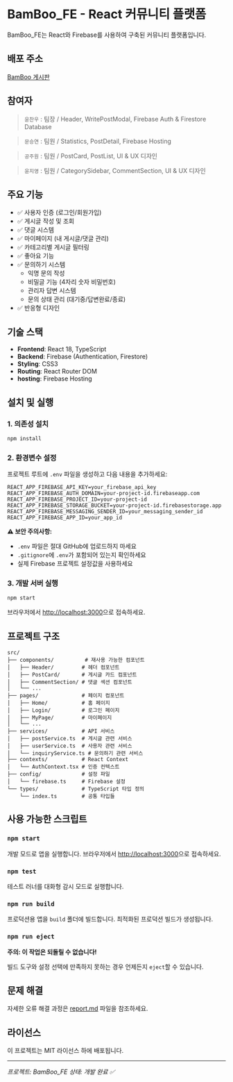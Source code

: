# BamBoo_FE - React 커뮤니티 플랫폼

BamBoo_FE는 React와 Firebase를 사용하여 구축된 커뮤니티 플랫폼입니다.

## 배포 주소

[BamBoo 게시판](https://bamboo-3658e.web.app/)

## 참여자

> `윤찬우` : 팀장 / Header, WritePostModal, Firebase Auth & Firestore Database

> `문승연` : 팀원 / Statistics, PostDetail, Firebase Hosting

> `공주원` : 팀원 / PostCard, PostList, UI & UX 디자인

> `윤지영` : 팀원 / CategorySidebar, CommentSection, UI & UX 디자인

## 주요 기능

- ✅ 사용자 인증 (로그인/회원가입)
- ✅ 게시글 작성 및 조회
- ✅ 댓글 시스템
- ✅ 마이페이지 (내 게시글/댓글 관리)
- ✅ 카테고리별 게시글 필터링
- ✅ 좋아요 기능
- ✅ 문의하기 시스템
  - 익명 문의 작성
  - 비밀글 기능 (4자리 숫자 비밀번호)
  - 관리자 답변 시스템
  - 문의 상태 관리 (대기중/답변완료/종료)
- ✅ 반응형 디자인

## 기술 스택

- **Frontend**: React 18, TypeScript
- **Backend**: Firebase (Authentication, Firestore)
- **Styling**: CSS3
- **Routing**: React Router DOM
- **hosting**: Firebase Hosting

## 설치 및 실행

### 1. 의존성 설치

```bash
npm install
```

### 2. 환경변수 설정

프로젝트 루트에 `.env` 파일을 생성하고 다음 내용을 추가하세요:

```env
REACT_APP_FIREBASE_API_KEY=your_firebase_api_key
REACT_APP_FIREBASE_AUTH_DOMAIN=your-project-id.firebaseapp.com
REACT_APP_FIREBASE_PROJECT_ID=your-project-id
REACT_APP_FIREBASE_STORAGE_BUCKET=your-project-id.firebasestorage.app
REACT_APP_FIREBASE_MESSAGING_SENDER_ID=your_messaging_sender_id
REACT_APP_FIREBASE_APP_ID=your_app_id
```

**⚠️ 보안 주의사항:**

- `.env` 파일은 절대 GitHub에 업로드하지 마세요
- `.gitignore`에 `.env`가 포함되어 있는지 확인하세요
- 실제 Firebase 프로젝트 설정값을 사용하세요

### 3. 개발 서버 실행

```bash
npm start
```

브라우저에서 [http://localhost:3000](http://localhost:3000)으로 접속하세요.

## 프로젝트 구조

```
src/
├── components/          # 재사용 가능한 컴포넌트
│   ├── Header/         # 헤더 컴포넌트
│   ├── PostCard/       # 게시글 카드 컴포넌트
│   ├── CommentSection/ # 댓글 섹션 컴포넌트
│   └── ...
├── pages/              # 페이지 컴포넌트
│   ├── Home/           # 홈 페이지
│   ├── Login/          # 로그인 페이지
│   ├── MyPage/         # 마이페이지
│   └── ...
├── services/           # API 서비스
│   ├── postService.ts  # 게시글 관련 서비스
│   ├── userService.ts  # 사용자 관련 서비스
│   └── inquiryService.ts # 문의하기 관련 서비스
├── contexts/           # React Context
│   └── AuthContext.tsx # 인증 컨텍스트
├── config/             # 설정 파일
│   └── firebase.ts     # Firebase 설정
└── types/              # TypeScript 타입 정의
    └── index.ts        # 공통 타입들
```

## 사용 가능한 스크립트

### `npm start`

개발 모드로 앱을 실행합니다.
브라우저에서 [http://localhost:3000](http://localhost:3000)으로 접속하세요.

### `npm test`

테스트 러너를 대화형 감시 모드로 실행합니다.

### `npm run build`

프로덕션용 앱을 `build` 폴더에 빌드합니다.
최적화된 프로덕션 빌드가 생성됩니다.

### `npm run eject`

**주의: 이 작업은 되돌릴 수 없습니다!**

빌드 도구와 설정 선택에 만족하지 못하는 경우 언제든지 `eject`할 수 있습니다.

## 문제 해결

자세한 오류 해결 과정은 [report.md](./report.md) 파일을 참조하세요.

## 라이선스

이 프로젝트는 MIT 라이선스 하에 배포됩니다.

---

_프로젝트: BamBoo_FE_
_상태: 개발 완료 ✅_